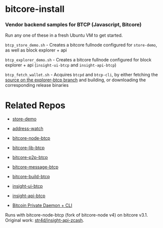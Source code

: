 # bitcore-install

### Vendor backend samples for BTCP (Javascript, Bitcore)

Run any one of these in a fresh Ubuntu VM to get started.

`btcp_store_demo.sh` - Creates a bitcore fullnode configured for `store-demo`, as well as block explorer + api

`btcp_explorer_demo.sh` - Creates a bitcore fullnode configured for block explorer + api (`insight-ui-btcp` and `insight-api-btcp`)

`btcp_fetch_wallet.sh` - Acquires `btcpd` and `btcp-cli`, by either fetching the [source on the explorer-btcp branch](https://github.com/BTCPrivate/BitcoinPrivate/tree/explorer-btcp) and building, or downloading the corresponding release binaries


# Related Repos

- [store-demo](https://github.com/BTCPrivate/store-demo)
- [address-watch](https://github.com/BTCPrivate/address-watch)
- [bitcore-node-btcp](https://github.com/BTCPrivate/bitcore-node-btcp)
- [bitcore-lib-btcp](https://github.com/BTCPrivate/bitcore-lib-btcp)
- [bitcore-p2p-btcp](https://github.com/BTCP-community/bitcore-p2p-btcp)
- [bitcore-message-btcp](https://github.com/BTCPrivate/bitcore-message-btcp)
- [bitcore-build-btcp](https://github.com/BTCPrivate/bitcore-build-btcp)
- [insight-ui-btcp](https://github.com/BTCPrivate/insight-ui-btcp)
- [insight-api-btcp](https://github.com/BTCPrivate/insight-api-btcp)

- [Bitcoin Private Daemon + CLI](https://github.com/BTCPrivate/BitcoinPrivate/tree/explorer-btcp)

Runs with bitcore-node-btcp (fork of bitcore-node v4) on bitcore v3.1. Original work: [str4d/insight-api-zcash](https://github.com/str4d/insight-api-zcash).

